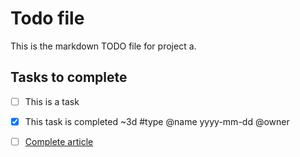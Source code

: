 # Todo file

This is the markdown TODO file for project a.

## Tasks to complete
- [ ] This is a task 
- [x] This task is completed ~3d #type @name yyyy-mm-dd  @owner
- [ ] <u>Complete article</u>

